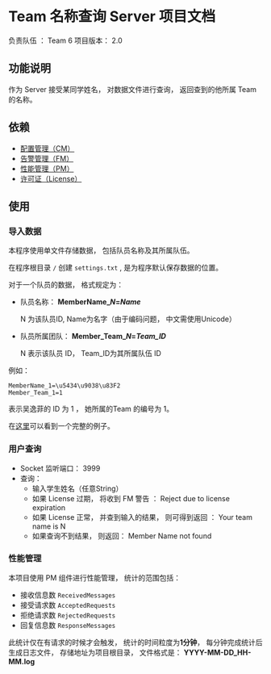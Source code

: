 # Team 名称查询 Server 项目文档

负责队伍 ： Team 6
项目版本： 2.0

## 功能说明

作为 Server 接受某同学姓名， 对数据文件进行查询， 返回查到的他所属 Team 的名称。

## 依赖

- [配置管理（CM）](https://github.com/TJSoftwareReuse/DeliverComponents/tree/master/CM/T1)
- [告警管理（FM）](https://github.com/TJSoftwareReuse/DeliverComponents/tree/master/FM/T3)
- [性能管理（PM）](https://github.com/TJSoftwareReuse/DeliverComponents/tree/master/PM/T6/1.0)
- [许可证（License）](https://github.com/TJSoftwareReuse/DeliverComponents/tree/master/License/T6/1.0)

## 使用

### 导入数据

本程序使用单文件存储数据， 包括队员名称及其所属队伍。 

在程序根目录 `/` 创建 `settings.txt` , 是为程序默认保存数据的位置。

对于一个队员的数据， 格式规定为：

- 队员名称： **MemberName_*N*=*Name***
	
	N 为该队员ID, Name为名字（由于编码问题， 中文需使用Unicode）

- 队员所属团队： **Member_Team_*N*=*Team_ID***

	N 表示该队员 ID， Team_ID为其所属队伍 ID

例如：

    MemberName_1=\u5434\u9038\u83F2  
    Member_Team_1=1
    
表示吴逸菲的 ID 为 1 ， 她所属的Team 的编号为 1。

在[这里](https://github.com/TJSoftwareReuse/2012T06/blob/master/Project/ReusableServer/settings.txt)可以看到一个完整的例子。


###  用户查询

- Socket 监听端口： 3999
- 查询： 
	- 输入学生姓名（任意String）
	- 如果 License 过期， 将收到 FM 警告 ：
			Reject due to license expiration
	- 如果 License 正常， 并查到输入的结果， 则可得到返回 ：
			Your team name is N
	- 如果查询不到结果， 则返回：
			Member Name not found


### 性能管理

本项目使用 PM 组件进行性能管理， 统计的范围包括：

- 接收信息数 `ReceivedMessages`
- 接受请求数 `AcceptedRequests`
- 拒绝请求数 `RejectedRequests`
- 回复信息数 `ResponseMessages`

此统计仅在有请求的时候才会触发， 统计的时间粒度为**1分钟**， 每分钟完成统计后生成日志文件， 存储地址为项目根目录， 文件格式是： **YYYY-MM-DD_HH-MM.log**
